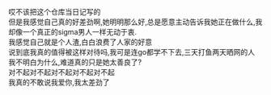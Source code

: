 哎不该把这个仓库当日记写的  
但是我感觉自己真的好差劲啊,她明明那么好,总是愿意主动告诉我她正在做什么,我却像一个真正的sigma男人一样无动于衷.  
我感觉自己就是个人渣,白白浪费了人家的好意  
说到底我真的值得被这样对待吗,我可是连go都学不下去,三天打鱼两天晒网的人  
我不明白为什么,难道真的只是她太善良了?  
对不起对不起对不起对不起对不起  
我真的不敢说我爱你,我太差劲了  